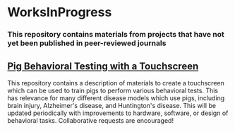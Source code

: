 # WorksInProgress

### This repository contains materials from projects that have not yet been published in peer-reviewed journals

## [Pig Behavioral Testing with a Touchscreen](<Pig Behavior Testing Touchscreen>)
This repository contains a description of materials to create a touchscreen which can be used to train pigs to perform various behavioral tests. This has relevance for many different disease models which use pigs, including brain injury, Alzheimer's disease, and Huntington's disease.
This will be updated periodically with improvements to hardware, software, or design of behavioral tasks. Collaborative requests are encouraged!

